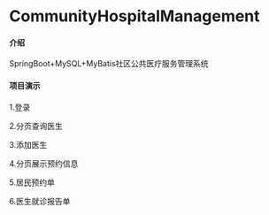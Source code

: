 # CommunityHospitalManagement

#### 介绍
SpringBoot+MySQL+MyBatis社区公共医疗服务管理系统

#### 项目演示
1.登录

2.分页查询医生

3.添加医生

4.分页展示预约信息

5.居民预约单

6.医生就诊报告单



